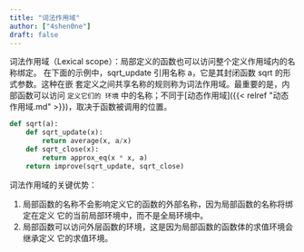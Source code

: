 ```yaml
---
title: "词法作用域"
author: ["4shen0ne"]
draft: false
---
```


词法作用域（Lexical scope）：局部定义的函数也可以访问整个定义作用域内的名称绑定。
在下面的示例中，sqrt_update 引用名称 a，它是其封闭函数 sqrt 的形式参数。这种在嵌
套定义之间共享名称的规则称为词法作用域。最重要的是，内部函数可以访问 `定义它们的
环境` 中的名称；不同于[动态作用域]({{< relref "动态作用域.md" >}})，取决于函数被调用的位置。

```python
def sqrt(a):
    def sqrt_update(x):
        return average(x, a/x)
    def sqrt_close(x):
        return approx_eq(x * x, a)
    return improve(sqrt_update, sqrt_close)
```

词法作用域的关键优势：

1.  局部函数的名称不会影响定义它的函数的外部名称，因为局部函数的名称将绑定在定义
    它的当前局部环境中，而不是全局环境中。
2.  局部函数可以访问外层函数的环境，这是因为局部函数的函数体的求值环境会继承定义
    它的求值环境。
